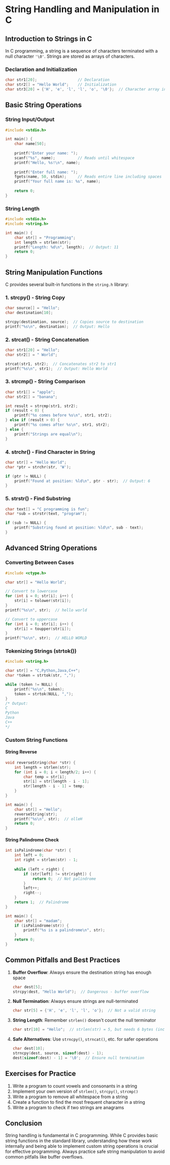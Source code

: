 # String Handling and Manipulation in C

## Introduction to Strings in C

In C programming, a string is a sequence of characters terminated with a null character `'\0'`. Strings are stored as arrays of characters.

### Declaration and Initialization

```c
char str1[20];                  // Declaration
char str2[] = "Hello World";    // Initialization
char str3[20] = {'H', 'e', 'l', 'l', 'o', '\0'};  // Character array initialization
```

## Basic String Operations

### String Input/Output

```c
#include <stdio.h>

int main() {
    char name[50];
    
    printf("Enter your name: ");
    scanf("%s", name);          // Reads until whitespace
    printf("Hello, %s!\n", name);
    
    printf("Enter full name: ");
    fgets(name, 50, stdin);     // Reads entire line including spaces
    printf("Your full name is: %s", name);
    
    return 0;
}
```

### String Length

```c
#include <stdio.h>
#include <string.h>

int main() {
    char str[] = "Programming";
    int length = strlen(str);
    printf("Length: %d\n", length);  // Output: 11
    return 0;
}
```

## String Manipulation Functions

C provides several built-in functions in the `string.h` library:

### 1. strcpy() - String Copy

```c
char source[] = "Hello";
char destination[10];

strcpy(destination, source);  // Copies source to destination
printf("%s\n", destination);  // Output: Hello
```

### 2. strcat() - String Concatenation

```c
char str1[20] = "Hello";
char str2[] = " World";

strcat(str1, str2);  // Concatenates str2 to str1
printf("%s\n", str1);  // Output: Hello World
```

### 3. strcmp() - String Comparison

```c
char str1[] = "apple";
char str2[] = "banana";

int result = strcmp(str1, str2);
if (result < 0) {
    printf("%s comes before %s\n", str1, str2);
} else if (result > 0) {
    printf("%s comes after %s\n", str1, str2);
} else {
    printf("Strings are equal\n");
}
```

### 4. strchr() - Find Character in String

```c
char str[] = "Hello World";
char *ptr = strchr(str, 'W');

if (ptr != NULL) {
    printf("Found at position: %ld\n", ptr - str);  // Output: 6
}
```

### 5. strstr() - Find Substring

```c
char text[] = "C programming is fun";
char *sub = strstr(text, "program");

if (sub != NULL) {
    printf("Substring found at position: %ld\n", sub - text);
}
```

## Advanced String Operations

### Converting Between Cases

```c
#include <ctype.h>

char str[] = "Hello World";

// Convert to lowercase
for (int i = 0; str[i]; i++) {
    str[i] = tolower(str[i]);
}
printf("%s\n", str);  // hello world

// Convert to uppercase
for (int i = 0; str[i]; i++) {
    str[i] = toupper(str[i]);
}
printf("%s\n", str);  // HELLO WORLD
```

### Tokenizing Strings (strtok())

```c
#include <string.h>

char str[] = "C,Python,Java,C++";
char *token = strtok(str, ",");

while (token != NULL) {
    printf("%s\n", token);
    token = strtok(NULL, ",");
}
/* Output:
C
Python
Java
C++
*/
```

### Custom String Functions

#### String Reverse

```c
void reverseString(char *str) {
    int length = strlen(str);
    for (int i = 0; i < length/2; i++) {
        char temp = str[i];
        str[i] = str[length - i - 1];
        str[length - i - 1] = temp;
    }
}

int main() {
    char str[] = "Hello";
    reverseString(str);
    printf("%s\n", str);  // olleH
    return 0;
}
```

#### String Palindrome Check

```c
int isPalindrome(char *str) {
    int left = 0;
    int right = strlen(str) - 1;
    
    while (left < right) {
        if (str[left] != str[right]) {
            return 0;  // Not palindrome
        }
        left++;
        right--;
    }
    return 1;  // Palindrome
}

int main() {
    char str[] = "madam";
    if (isPalindrome(str)) {
        printf("%s is a palindrome\n", str);
    }
    return 0;
}
```

## Common Pitfalls and Best Practices

1. **Buffer Overflow**: Always ensure the destination string has enough space
   ```c
   char dest[5];
   strcpy(dest, "Hello World");  // Dangerous - buffer overflow
   ```

2. **Null Termination**: Always ensure strings are null-terminated
   ```c
   char str[5] = {'H', 'e', 'l', 'l', 'o'};  // Not a valid string
   ```

3. **String Length**: Remember `strlen()` doesn't count the null terminator
   ```c
   char str[10] = "Hello";  // strlen(str) = 5, but needs 6 bytes (including '\0')
   ```

4. **Safe Alternatives**: Use `strncpy()`, `strncat()`, etc. for safer operations
   ```c
   char dest[10];
   strncpy(dest, source, sizeof(dest) - 1);
   dest[sizeof(dest) - 1] = '\0';  // Ensure null termination
   ```

## Exercises for Practice

1. Write a program to count vowels and consonants in a string
2. Implement your own version of `strlen()`, `strcpy()`, `strcmp()`
3. Write a program to remove all whitespace from a string
4. Create a function to find the most frequent character in a string
5. Write a program to check if two strings are anagrams

## Conclusion

String handling is fundamental in C programming. While C provides basic string functions in the standard library, understanding how these work internally and being able to implement custom string operations is crucial for effective programming. Always practice safe string manipulation to avoid common pitfalls like buffer overflows.